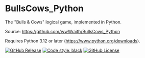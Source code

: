 # BullsCows_Python
The "Bulls &amp; Cows" logical game, implemented in Python.

Source: https://github.com/wwWraith/BullsCows_Python

Requires Python 3.12 or later (https://www.python.org/downloads).

[![GitHub Release](https://img.shields.io/github/v/release/wwwraith/BullsCows_Python)](https://github.com/wwWraith/BullsCows_Python/releases/latest) [![Code style: black](https://img.shields.io/badge/code%20style-black-000000.svg)](https://github.com/psf/black) [![GitHub License](https://img.shields.io/github/license/wwWraith/BullsCows_Python)](https://github.com/wwWraith/BullsCows_Python/blob/main/LICENSE)
